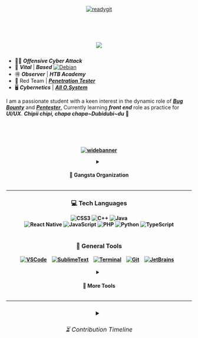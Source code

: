 <div align="center">
    
[![readygit](https://github.com/Sulaimannabdul/Sulaimannabdul/assets/151133481/07208e4a-c99a-4e43-945d-6dac8056c48b)](https://www.interpol.int/Crimes/Cybercrime)</div>
<img src="https://www.animatedimages.org/data/media/562/animated-line-image-0111.gif" width="1000" height="5" />

<h1 align="center">
<img src="https://readme-typing-svg.herokuapp.com/?font=CascadiaCode&size=35&center=true&vCenter=true&width=500&height=70&duration=4000&lines=Hi+There!👾+;+Welcome+to+my+Github!;" />
</h1>

- 🥷🏼 ***Offensive Cyber Attack***
- 🧠 ***Vital*** | ***Based*** <a href="https://en.wikipedia.org/wiki/List_of_Linux_distributions">![Debian](https://img.shields.io/badge/Debian-A81B23?style=flat&logo=debian&logoColor=white)</a>
- 🉐 ***Observer*** | ***HTB Academy***
- 🚩 Red Team | [***Penetration Tester***](https://academy.hackthebox.com/achievement/badge/91423995-fcc8-11ee-b18d-bea50ffe6cb4)
- 🖥️ ***Cybernetics*** | [***All O.System***](https://academy.hackthebox.com/achievement/badge/2380f792-f5ca-11ee-b18d-bea50ffe6cb4)

I am a passionate student with a keen interest in the dynamic role of [***Bug Bounty***](https://academy.hackthebox.com/achievement/badge/748cc11e-f764-11ee-b18d-bea50ffe6cb4) and [***Pentester***.](https://academy.hackthebox.com/achievement/badge/e8ad960b-ff0d-11ee-b18d-bea50ffe6cb4) Currently learning ***front end*** role as practice for ***UI/UX***. ***Chipii chipi, chapa chapa~Dubidubi~du*** 🔱

<img src="https://www.animatedimages.org/data/media/562/animated-line-image-0111.gif" width="1000" height="5" />

<h4 align="center"><br>
    
[![widebanner](https://github.com/Sulaimannabdul/Sulaimannabdul/assets/151133481/f5c87aa6-0e5e-4c84-b471-d38c0d8470b4)](https://www.wired.com/story/cybersecurity-marginalized-communities-problem/)
<details>
<summary><h4> 🦈 Gangsta Organization </h4></summary>
<div>

![wallpaper](https://github.com/Sulaimannabdul/Sulaimannabdul/assets/151133481/107201f8-d35f-4b73-b3da-92b999947cd3)
</div>
</div>
<a href="https://blackhatmea.com/black-hat-mea-cyberseed">
    <img align="center" alt="Git" width="50px" style="padding-right:10px;" src="https://static.thenounproject.com/png/2724524-200.png" /></a>
<link rel="stylesheet" href="style.css">
<img src="" alt="">
</div>
</details><hr>
<div align="center">
    
### 💻 Tech Languages
![CSS3](https://img.shields.io/badge/css3-%231572B6.svg?style=for-the-badge&logo=css3&logoColor=white) 
![C++](https://img.shields.io/badge/c++-%2300599C.svg?style=for-the-badge&logo=c%2B%2B&logoColor=white) 
![Java](https://img.shields.io/badge/java-%23ED8B00.svg?style=for-the-badge&logo=openjdk&logoColor=white)<br>
![React Native](https://img.shields.io/badge/react_native-%2320232a.svg?style=for-the-badge&logo=react&logoColor=%2361DAFB)
![JavaScript](https://img.shields.io/badge/javascript-%23323330.svg?style=for-the-badge&logo=javascript&logoColor=%23F7DF1E) 
![PHP](https://img.shields.io/badge/php-%23777BB4.svg?style=for-the-badge&logo=php&logoColor=white) 
![Python](https://img.shields.io/badge/python-3670A0?style=for-the-badge&logo=python&logoColor=ffdd54) 
![TypeScript](https://img.shields.io/badge/typescript-%23007ACC.svg?style=for-the-badge&logo=typescript&logoColor=white)
<br><br>

<div align="center">

### 🧰 General Tools

<a href="https://code.visualstudio.com/">
    <img align="center" alt="VSCode" width="50px" style="padding-right:10px;" src="https://uxwing.com/wp-content/themes/uxwing/download/brands-and-social-media/visual-studio-code-icon.png" /></a>
<a href="https://atom-editor.cc/">
    <img align="center" alt="SublimeText" width="50px" style="padding-right:10px;" src="https://www.svgrepo.com/show/353433/atom-icon.svg" /></a>
<a href="https://www.scaler.com/topics/cyber-security/what-is-linux-terminal/">
    <img align="center" alt="Terminal" width="50px" style="padding-right:10px;" src="https://icons.iconarchive.com/icons/alecive/flatwoken/512/Apps-Terminal-Root-icon.png" /></a>
<a href="https://git-scm.com/">
    <img align="center" alt="Git" width="50px" style="padding-right:10px;" src="https://git-scm.com/images/logos/downloads/Git-Icon-1788C.png" /></a>
<a href="https://www.jetbrains.com/">
    <img align="center" alt="JetBrains" width="50px" style="padding-right:10px;" src="https://img.informer.com/icons_mac/png/128/419/419584.png" /></a><br><br>
<details>
<summary><h4> 🔫 More Tools </h4></summary>
<br><img align="center" alt="KaliLinux" width="28px" style="padding-right:10px;" src="https://seeklogo.com/images/K/kali-linux-logo-AED181186E-seeklogo.com.png" />
<img align="center" alt="ParrotOS" width="28px" style="padding-right:10px;" src="https://jessehirsh.com/content/images/size/w960/2020/08/Parrot_Logo.png" />
<img align="center" alt="BackBox" width="27px" style="padding-right:10px;" src="https://freepngimg.com/thumb/gnome/59140-backbox-operating-systems-linux-distribution-mint.png" />
<img align="center" alt="Metasploit" width="28px" style="padding-right:10px;" src="https://www.kali.org/tools/metasploit-framework/images/metasploit-framework-logo.svg" />
<img align="center" alt="Beef" width="29px" style="padding-right:10px;" src="https://github.com/Sulaimannabdul/Sulaimannabdul/assets/151133481/7a49a4a2-b646-41f9-bc92-1c378a4e357a" />
<img align="center" alt="JohnTheRipper" width="28px" style="padding-right:10px;" src="https://www.kali.org/tools/john/images/john-logo.svg" />
<img align="center" alt="Intruder" width="30px" style="padding-right:10px;" src="https://avatars.githubusercontent.com/u/39119616?s=200&v=4" />
<img align="center" alt="Airgeddon" width="26px" style="padding-right:10px;" src="https://www.kali.org/tools/airgeddon/images/airgeddon-logo.svg" />
<img align="center" alt="BlackMamba" width="27px" style="padding-right:10px;" src="https://miro.medium.com/v2/resize:fit:1122/1*_pc0k3ZBgaIWgAFLM2EoVw.png" /><br><br>
<img align="center" alt="Hydra" width="31px" style="padding-right:10px;" src="https://www.kali.org/tools/hydra/images/hydra-logo.svg" />
<img align="center" alt="Crackmap" width="32px" style="padding-right:10px;" src="https://www.kali.org/tools/crackmapexec/images/crackmapexec-logo.svg" />
<img align="center" alt="BloodHound" width="32px" style="padding-right:10px;" src="https://www.kali.org/tools/bloodhound/images/bloodhound-logo.svg" />
<img align="center" alt="Pegasus" width="33px" style="padding-right:10px;" src="https://i0.wp.com/www.oil-store.co.uk/wp-content/uploads/2017/10/Mobil20Pegasus-500x500-3.png?fit=500%2C500&ssl=1" />
<img align="center" alt="Trojan" width="26px" style="padding-right:10px;" src="https://bit.ly/4aLXyVY" />
<img align="center" alt="BlackArch" width="30px" style="padding-right:10px;" src="https://i.pinimg.com/originals/3c/22/20/3c222092882bee7ef18fa5be84ef2e1b.png" />
<img align="center" alt="Evil-winrm" width="30px" style="padding-right:10px;" src="https://www.kali.org/tools/evil-winrm/images/evil-winrm-logo.svg" />
<img align="center" alt="Ghidra" width="32px" style="padding-right:10px;" src="https://www.kali.org/tools/ghidra/images/ghidra-logo.svg" /><br><br>
<img align="center" alt="NiktoAlien" width="30px" style="padding-right:10px;" src="https://www.kali.org/tools/nikto/images/nikto-logo.svg" />
<img align="center" alt="Nmap" width="28px" style="padding-right:10px;" src="https://www.kali.org/tools/nmap/images/nmap-logo.svg" />
<img align="center" alt="Pixiewps" width="30px" style="padding-right:10px;" src="https://www.kali.org/tools/pixiewps/images/pixiewps-logo.svg" />
<img align="center" alt="Hiddeneye" width="30px" style="padding-right:10px;" src="https://bit.ly/3WhpUTU" />
<img align="center" alt="DarkVSCode" width="28px" style="padding-right:10px;" src="https://static-00.iconduck.com/assets.00/visual-studio-icon-256x255-fpc5q7fs.png" />
<img align="center" alt="Smilodon" width="30px" style="padding-right:10px;" src="https://i.pinimg.com/originals/3a/96/0c/3a960cda627ddb80b65e1649174c3bed.png" />
<img align="center" alt="JokerSpyware" width="30px" style="padding-right:10px;" src="https://png.pngtree.com/png-vector/20230728/ourmid/pngtree-pennywise-face-vector-png-image_6899714.png" />
<img align="center" alt="GuruTrojan" width="30px" style="padding-right:10px;" src="https://png.pngtree.com/png-clipart/20221009/ourmid/pngtree-oni-mask-with-samurai-armor-isolated-on-red-png-image_6294002.png" /><br><br>
<img align="center" alt="Fierce" width="30px" style="padding-right:10px;" src="https://www.kali.org/tools/fierce/images/fierce-logo.svg" />
<img align="center" alt="Bettercap" width="30px" style="padding-right:10px;" src="https://www.kali.org/tools/bettercap/images/bettercap-logo.svg" />
<img align="center" alt="SQL" width="30px" style="padding-right:10px;" src="https://www.kali.org/tools/sqlmap/images/sqlmap-logo.svg" />
<img align="center" alt="ProxyChains" width="32px" style="padding-right:10px;" src="https://static.wikia.nocookie.net/ninjagaiden/images/4/40/I_kus_a_tga.png/revision/latest?cb=20231012080458" />
<img align="center" alt="Ettercap" width="33px" style="padding-right:10px;" src="https://easydrawingguides.com/wp-content/uploads/2021/02/Black-Widow-Spider-Step-10.png" />
<img align="center" alt="KeyScore" width="32px" style="padding-right:10px;" src="https://upload.wikimedia.org/wikipedia/commons/9/97/XKeyscore_backround_removed.png" />
<img align="center" alt="MasScan" width="30px" style="padding-right:10px;" src="https://www.kali.org/tools/masscan/images/masscan-logo.svg" /><br><br>
<details>
<summary><h3><b>🪓 Reaper Scythe</b></h3></summary>
    <details>
        <summary><h4>🦅 <strong><em>Agitator...</em></strong></h4></summary>
 <p><img align="center" alt="Johnny" width="40px" style="padding-right:10px;" src="https://bit.ly/3xY8y40" />
    <img align="center" alt="TarantuWare" width="40px" style="padding-right:10px;" src="https://png.pngtree.com/png-vector/20240206/ourmid/pngtree-spider-insect-png-image_11729286.png" />
    <img align="center" alt="Clang" width="45px" style="padding-right:10px;" src="https://llvm.org/img/DragonMedium.png" />
    <img align="center" alt="NetHunter" width="40px" style="padding-right:10px;" src="https://www.kali.org/blog/kali-linux-2022-4-release/images/kali-nethunter-logo-dragon-grey-transparent.png" />
    <img align="center" alt="CracxRat" width="45px" style="padding-right:10px;" src="https://bit.ly/3w7c8IF" />
    <img align="center" alt="Kerberos" width="45px" style="padding-right:10px;" src="https://images.ctfassets.net/5owu3y35gz1g/6WRxehYWOAoadFucK9Wv9J/df264ff6f8559c85bb4fc69ce8f24b5c/Hades_About_Image_01.png" /><br><br>
    <img align="center" alt="Reaver" width="43px" style="padding-right:10px;" src="https://i.imgflip.com/52akv4.png" />
    <img align="center" alt="OniSpyware" width="40px" style="padding-right:10px;" src="https://bit.ly/3JVN8aN" />
    <img align="center" alt="SnappWare" width="43px" style="padding-right:10px;" src="https://png.pngtree.com/png-vector/20231104/ourmid/pngtree-crocodile-head-vector-illustration-png-image_10476144.png" />
    <img align="center" alt="IIMiddle" width="42px" style="padding-right:10px;" src="https://www.signustech.com/upimages/ckeditor/1629955396_DarkWebID.png" />
    <img align="center" alt="EagleHawking" width="37px" style="padding-right:10px;" src="https://cdn.inspireuplift.com/uploads/images/seller_products/1679044936_16.png" /></p>
    </details><details>
        <summary><h4>⚡ <strong><em>Manace to Society</em></strong></h4></summary>
 <p><img align="center" alt="KerberosPRO" width="50px" style="padding-right:10px;" src="https://images.fineartamerica.com/images/artworkimages/medium/3/greek-mythology-cerberus-nikolay-todorov-transparent.png" />
    <img align="center" alt="DarkFlipper" width="50px" style="padding-right:10px;" src="https://cdn.flipperzero.one/qFlipper_macOS_256px_ugly.png" />
    <img align="center" alt="Pegasus2.0" width="50px" style="padding-right:10px;" src="https://www.pngall.com/wp-content/uploads/13/Pegasus-PNG-Clipart.png" />
    <img align="center" alt="iOSbotnet2.0" width="50px" style="padding-right:10px;" src="https://aaah0mnbncqtinas.public.blob.vercel-storage.com/OJBhMBo-no-background-SAQ3qNJGtkYJgeGu6tYLKfIjvXw2aa.png" />
    <img align="center" alt="BigBang" width="50px" style="padding-right:10px;" src="https://clipart-library.com/new_gallery/342-3423992_bear-grizzly-bear-logo-png.png" /></p>
</details>
</details></div>
<div align="center">
<hr>

<h3><details>
<summary> <h6> ⏳ Contribution Timeline </h6></summary>
<br> 
<tr>
<p align="center">  
<a href="https://github.com/Sulaimannabdul?tab=repositories">
<img width="140" src="https://github-readme-stats.vercel.app/api/top-langs/?username=Sulaimannabdul&theme=dark&hide_border=false&include_all_commits=false&count_private=false&layout=compact"></a>
<img width="463" src="https://user-images.githubusercontent.com/8161064/288417332-408705a4-ae9c-47fe-af1a-9fb08555f526.png">
</p>
<td align="center">
<img src="https://github.com/Sulaimannabdul/Sulaimannabdul/blob/main/metrics.plugin.isocalendar.svg" />
</td>
</tr>
<br><br>
    <a href="https://github.com/Sulaimannabdul">
<img src="https://github-readme-activity-graph.vercel.app/graph?username=Sulaimannabdul&theme=react-dark&area=true&hide_border=true" /></a>
</div>
<div align="left">
</details>
<img src="https://www.animatedimages.org/data/media/562/animated-line-image-0111.gif" width="1000" height="5" />
